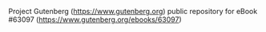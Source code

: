 Project Gutenberg (https://www.gutenberg.org) public repository for
eBook #63097 (https://www.gutenberg.org/ebooks/63097)
